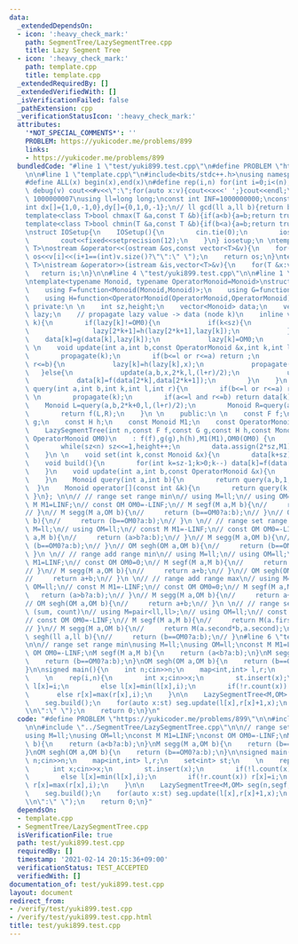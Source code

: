 ```yaml
---
data:
  _extendedDependsOn:
  - icon: ':heavy_check_mark:'
    path: SegmentTree/LazySegmentTree.cpp
    title: Lazy Segment Tree
  - icon: ':heavy_check_mark:'
    path: template.cpp
    title: template.cpp
  _extendedRequiredBy: []
  _extendedVerifiedWith: []
  _isVerificationFailed: false
  _pathExtension: cpp
  _verificationStatusIcon: ':heavy_check_mark:'
  attributes:
    '*NOT_SPECIAL_COMMENTS*': ''
    PROBLEM: https://yukicoder.me/problems/899
    links:
    - https://yukicoder.me/problems/899
  bundledCode: "#line 1 \"test/yuki899.test.cpp\"\n#define PROBLEM \"https://yukicoder.me/problems/899\"\
    \n\n#line 1 \"template.cpp\"\n#include<bits/stdc++.h>\nusing namespace std;\n\
    #define ALL(x) begin(x),end(x)\n#define rep(i,n) for(int i=0;i<(n);i++)\n#define\
    \ debug(v) cout<<#v<<\":\";for(auto x:v){cout<<x<<' ';}cout<<endl;\n#define mod\
    \ 1000000007\nusing ll=long long;\nconst int INF=1000000000;\nconst ll LINF=1001002003004005006ll;\n\
    int dx[]={1,0,-1,0},dy[]={0,1,0,-1};\n// ll gcd(ll a,ll b){return b?gcd(b,a%b):a;}\n\
    template<class T>bool chmax(T &a,const T &b){if(a<b){a=b;return true;}return false;}\n\
    template<class T>bool chmin(T &a,const T &b){if(b<a){a=b;return true;}return false;}\n\
    \nstruct IOSetup{\n    IOSetup(){\n        cin.tie(0);\n        ios::sync_with_stdio(0);\n\
    \        cout<<fixed<<setprecision(12);\n    }\n} iosetup;\n \ntemplate<typename\
    \ T>\nostream &operator<<(ostream &os,const vector<T>&v){\n    for(int i=0;i<(int)v.size();i++)\
    \ os<<v[i]<<(i+1==(int)v.size()?\"\":\" \");\n    return os;\n}\ntemplate<typename\
    \ T>\nistream &operator>>(istream &is,vector<T>&v){\n    for(T &x:v)is>>x;\n \
    \   return is;\n}\n\n#line 4 \"test/yuki899.test.cpp\"\n\n#line 1 \"SegmentTree/LazySegmentTree.cpp\"\
    \ntemplate<typename Monoid, typename OperatorMonoid=Monoid>\nstruct LazySegmentTree{\n\
    \    using F=function<Monoid(Monoid,Monoid)>;\n    using G=function<Monoid(Monoid,OperatorMonoid)>;\n\
    \    using H=function<OperatorMonoid(OperatorMonoid,OperatorMonoid)>;\n \n   \
    \ private:\n \n    int sz,height;\n    vector<Monoid> data;\n    vector<OperatorMonoid>\
    \ lazy;\n    // propagate lazy value -> data (node k)\n    inline void propagate(int\
    \ k){\n        if(lazy[k]!=OM0){\n            if(k<sz){\n                lazy[2*k+0]=h(lazy[2*k+0],lazy[k]);\n\
    \                lazy[2*k+1]=h(lazy[2*k+1],lazy[k]);\n            }\n        \
    \    data[k]=g(data[k],lazy[k]);\n            lazy[k]=OM0;\n        }\n    }\n\
    \ \n    void update(int a,int b,const OperatorMonoid &x,int k,int l,int r){\n\
    \        propagate(k);\n        if(b<=l or r<=a) return ;\n        if(a<=l and\
    \ r<=b){\n            lazy[k]=h(lazy[k],x);\n            propagate(k);\n     \
    \   }else{\n            update(a,b,x,2*k,l,(l+r)/2);\n            update(a,b,x,2*k+1,(l+r)/2,r);\n\
    \            data[k]=f(data[2*k],data[2*k+1]);\n        }\n    }\n \n    Monoid\
    \ query(int a,int b,int k,int l,int r){\n        if(b<=l or r<=a) return M1;\n\
    \ \n        propagate(k);\n        if(a<=l and r<=b) return data[k];\n \n    \
    \    Monoid L=query(a,b,2*k+0,l,(l+r)/2);\n        Monoid R=query(a,b,2*k+1,(l+r)/2,r);\n\
    \        return f(L,R);\n    }\n \n    public:\n \n    const F f;\n    const G\
    \ g;\n    const H h;\n    const Monoid M1;\n    const OperatorMonoid OM0;\n \n\
    \    LazySegmentTree(int n,const F f,const G g,const H h,const Monoid &M1,const\
    \ OperatorMonoid OM0)\n    : f(f),g(g),h(h),M1(M1),OM0(OM0) {\n        sz=1;height=0;\n\
    \        while(sz<n) sz<<=1,height++;\n        data.assign(2*sz,M1);lazy.assign(2*sz,OM0);\n\
    \    }\n \n    void set(int k,const Monoid &x){\n        data[k+sz]=x;\n    }\n\
    \    void build(){\n        for(int k=sz-1;k>0;k--) data[k]=f(data[2*k+0],data[2*k+1]);\n\
    \    }\n    void update(int a,int b,const OperatorMonoid &x){\n        update(a,b,x,1,0,sz);\n\
    \    }\n    Monoid query(int a,int b){\n        return query(a,b,1,0,sz);\n  \
    \  }\n    Monoid operator[](const int &k){\n        return query(k,k+1);\n   \
    \ }\n}; \n\n// // range set range min\n// using M=ll;\n// using OM=ll;\n// const\
    \ M M1=LINF;\n// const OM OM0=-LINF;\n// M segf(M a,M b){\n//     return (a<b?a:b);\n\
    // }\n// M segg(M a,OM b){\n//     return (b==OM0?a:b);\n// }\n// OM segh(OM a,OM\
    \ b){\n//     return (b==OM0?a:b);\n// }\n \n// // range set range max\n// using\
    \ M=ll;\n// using OM=ll;\n// const M M1=-LINF;\n// const OM OM0=-LINF;\n// M segf(M\
    \ a,M b){\n//     return (a>b?a:b);\n// }\n// M segg(M a,OM b){\n//     return\
    \ (b==OM0?a:b);\n// }\n// OM segh(OM a,OM b){\n//     return (b==OM0?a:b);\n//\
    \ }\n \n// // range add range min\n// using M=ll;\n// using OM=ll;\n// const M\
    \ M1=LINF;\n// const OM OM0=0;\n// M segf(M a,M b){\n//     return (a<b?a:b);\n\
    // }\n// M segg(M a,OM b){\n//     return a+b;\n// }\n// OM segh(OM a,OM b){\n\
    //     return a+b;\n// }\n \n// // range add range max\n// using M=ll;\n// using\
    \ OM=ll;\n// const M M1=-LINF;\n// const OM OM0=0;\n// M segf(M a,M b){\n//  \
    \   return (a>b?a:b);\n// }\n// M segg(M a,OM b){\n//     return a+b;\n// }\n\
    // OM segh(OM a,OM b){\n//     return a+b;\n// }\n \n// // range set range sum\
    \ (sum, count)\n// using M=pair<ll,ll>;\n// using OM=ll;\n// const M M1=M(0,0);\n\
    // const OM OM0=-LINF;\n// M segf(M a,M b){\n//     return M(a.first+b.first,a.second+b.second);\n\
    // }\n// M segg(M a,OM b){\n//     return M(a.second*b,a.second);\n// }\n// ll\
    \ segh(ll a,ll b){\n//     return (b==OM0?a:b);\n// }\n#line 6 \"test/yuki899.test.cpp\"\
    \n\n// range set range min\nusing M=ll;\nusing OM=ll;\nconst M M1=LINF;\nconst\
    \ OM OM0=-LINF;\nM segf(M a,M b){\n    return (a<b?a:b);\n}\nM segg(M a,OM b){\n\
    \    return (b==OM0?a:b);\n}\nOM segh(OM a,OM b){\n    return (b==OM0?a:b);\n\
    }\n\nsigned main(){\n    int n;cin>>n;\n    map<int,int> l,r;\n    set<int> st;\n\
    \    \n    rep(i,n){\n        int x;cin>>x;\n        st.insert(x);\n        if(!l.count(x))\
    \ l[x]=i;\n        else l[x]=min(l[x],i);\n        if(!r.count(x)) r[x]=i;\n \
    \       else r[x]=max(r[x],i);\n    }\n\n    LazySegmentTree<M,OM> seg(n,segf,segg,segh,M1,OM0);\n\
    \    seg.build();\n    for(auto x:st) seg.update(l[x],r[x]+1,x);\n    rep(i,n)cout<<seg[i]<<(i+1==n?\"\
    \\n\":\" \");\n    return 0;\n}\n"
  code: "#define PROBLEM \"https://yukicoder.me/problems/899\"\n\n#include \"../template.cpp\"\
    \n\n#include \"../SegmentTree/LazySegmentTree.cpp\"\n\n// range set range min\n\
    using M=ll;\nusing OM=ll;\nconst M M1=LINF;\nconst OM OM0=-LINF;\nM segf(M a,M\
    \ b){\n    return (a<b?a:b);\n}\nM segg(M a,OM b){\n    return (b==OM0?a:b);\n\
    }\nOM segh(OM a,OM b){\n    return (b==OM0?a:b);\n}\n\nsigned main(){\n    int\
    \ n;cin>>n;\n    map<int,int> l,r;\n    set<int> st;\n    \n    rep(i,n){\n  \
    \      int x;cin>>x;\n        st.insert(x);\n        if(!l.count(x)) l[x]=i;\n\
    \        else l[x]=min(l[x],i);\n        if(!r.count(x)) r[x]=i;\n        else\
    \ r[x]=max(r[x],i);\n    }\n\n    LazySegmentTree<M,OM> seg(n,segf,segg,segh,M1,OM0);\n\
    \    seg.build();\n    for(auto x:st) seg.update(l[x],r[x]+1,x);\n    rep(i,n)cout<<seg[i]<<(i+1==n?\"\
    \\n\":\" \");\n    return 0;\n}"
  dependsOn:
  - template.cpp
  - SegmentTree/LazySegmentTree.cpp
  isVerificationFile: true
  path: test/yuki899.test.cpp
  requiredBy: []
  timestamp: '2021-02-14 20:15:36+09:00'
  verificationStatus: TEST_ACCEPTED
  verifiedWith: []
documentation_of: test/yuki899.test.cpp
layout: document
redirect_from:
- /verify/test/yuki899.test.cpp
- /verify/test/yuki899.test.cpp.html
title: test/yuki899.test.cpp
---
```

